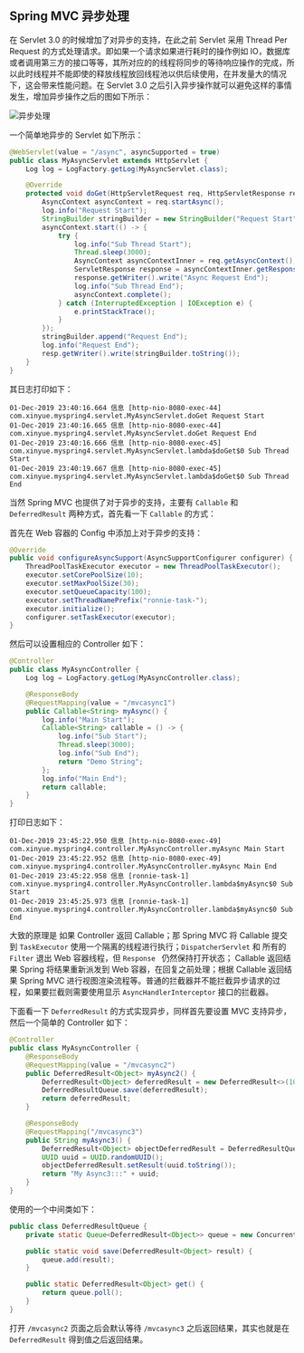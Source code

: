 ## Spring MVC 异步处理

在 Servlet 3.0 的时候增加了对异步的支持，在此之前 Servlet 采用 Thread Per Request 的方式处理请求。即如果一个请求如果进行耗时的操作例如 IO，数据库或者调用第三方的接口等等，其所对应的的线程将同步的等待响应操作的完成，所以此时线程并不能即使的释放线程放回线程池以供后续使用，在并发量大的情况下，这会带来性能问题。在 Servlet 3.0 之后引入异步操作就可以避免这样的事情发生，增加异步操作之后的图如下所示：

![异步处理](http://img.sangzhenya.com/Snipaste_2019-12-01_08-43-37.png)

一个简单地异步的 Servlet 如下所示：
```java
@WebServlet(value = "/async", asyncSupported = true)
public class MyAsyncServlet extends HttpServlet {
    Log log = LogFactory.getLog(MyAsyncServlet.class);

    @Override
    protected void doGet(HttpServletRequest req, HttpServletResponse resp) throws ServletException, IOException {
        AsyncContext asyncContext = req.startAsync();
        log.info("Request Start");
        StringBuilder stringBuilder = new StringBuilder("Request Start");
        asyncContext.start(() -> {
            try {
                log.info("Sub Thread Start");
                Thread.sleep(3000);
                AsyncContext asyncContextInner = req.getAsyncContext();
                ServletResponse response = asyncContextInner.getResponse();
                response.getWriter().write("Async Request End");
                log.info("Sub Thread End");
                asyncContext.complete();
            } catch (InterruptedException | IOException e) {
                e.printStackTrace();
            }
        });
        stringBuilder.append("Request End");
        log.info("Request End");
        resp.getWriter().write(stringBuilder.toString());
    }
}
```

其日志打印如下：

```log
01-Dec-2019 23:40:16.664 信息 [http-nio-8080-exec-44] com.xinyue.myspring4.servlet.MyAsyncServlet.doGet Request Start
01-Dec-2019 23:40:16.665 信息 [http-nio-8080-exec-44] com.xinyue.myspring4.servlet.MyAsyncServlet.doGet Request End
01-Dec-2019 23:40:16.666 信息 [http-nio-8080-exec-45] com.xinyue.myspring4.servlet.MyAsyncServlet.lambda$doGet$0 Sub Thread Start
01-Dec-2019 23:40:19.667 信息 [http-nio-8080-exec-45] com.xinyue.myspring4.servlet.MyAsyncServlet.lambda$doGet$0 Sub Thread End
```

当然 Spring MVC 也提供了对于异步的支持，主要有 `Callable` 和 `DeferredResult` 两种方式，首先看一下 `Callable` 的方式：

首先在 Web 容器的 Config 中添加上对于异步的支持：

```java
@Override
public void configureAsyncSupport(AsyncSupportConfigurer configurer) {
    ThreadPoolTaskExecutor executor = new ThreadPoolTaskExecutor();
    executor.setCorePoolSize(10);
    executor.setMaxPoolSize(30);
    executor.setQueueCapacity(100);
    executor.setThreadNamePrefix("ronnie-task-");
    executor.initialize();
    configurer.setTaskExecutor(executor);
}
```

然后可以设置相应的 Controller 如下：

```java
@Controller
public class MyAsyncController {
    Log log = LogFactory.getLog(MyAsyncController.class);

    @ResponseBody
    @RequestMapping(value = "/mvcasync1")
    public Callable<String> myAsync() {
        log.info("Main Start");
        Callable<String> callable = () -> {
            log.info("Sub Start");
            Thread.sleep(3000);
            log.info("Sub End");
            return "Demo String";
        };
        log.info("Main End");
        return callable;
    }
}
```

打印日志如下：

```log
01-Dec-2019 23:45:22.950 信息 [http-nio-8080-exec-49] com.xinyue.myspring4.controller.MyAsyncController.myAsync Main Start
01-Dec-2019 23:45:22.952 信息 [http-nio-8080-exec-49] com.xinyue.myspring4.controller.MyAsyncController.myAsync Main End
01-Dec-2019 23:45:22.958 信息 [ronnie-task-1] com.xinyue.myspring4.controller.MyAsyncController.lambda$myAsync$0 Sub Start
01-Dec-2019 23:45:25.973 信息 [ronnie-task-1] com.xinyue.myspring4.controller.MyAsyncController.lambda$myAsync$0 Sub End
```

大致的原理是 如果 Controller 返回 Callable；那 Spring MVC 将 Callable 提交到 `TaskExecutor` 使用一个隔离的线程进行执行；`DispatcherServlet` 和 所有的 `Filter` 退出 Web 容器线程，但 `Response ` 仍然保持打开状态； Callable 返回结果 Spring 将结果重新派发到 Web 容器，在回复之前处理；根据 Callable 返回结果 Spring MVC 进行视图渲染流程等。普通的拦截器并不能拦截异步请求的过程，如果要拦截则需要使用显示 `AsyncHandlerInterceptor` 接口的拦截器。

下面看一下 `DeferredResult` 的方式实现异步，同样首先要设置 MVC 支持异步，然后一个简单的 Controller 如下：

```java
@Controller
public class MyAsyncController {
    @ResponseBody
    @RequestMapping(value = "/mvcasync2")
    public DeferredResult<Object> myAsync2() {
        DeferredResult<Object> deferredResult = new DeferredResult<>(10000L, "121231");
        DeferredResultQueue.save(deferredResult);
        return deferredResult;
    }

    @ResponseBody
    @RequestMapping("/mvcasync3")
    public String myAsync3() {
        DeferredResult<Object> objectDeferredResult = DeferredResultQueue.get();
        UUID uuid = UUID.randomUUID();
        objectDeferredResult.setResult(uuid.toString());
        return "My Async3:::" + uuid;
    }
}
```

使用的一个中间类如下：

```java
public class DeferredResultQueue {
    private static Queue<DeferredResult<Object>> queue = new ConcurrentLinkedDeque<>();

    public static void save(DeferredResult<Object> result) {
        queue.add(result);
    }

    public static DeferredResult<Object> get() {
        return queue.poll();
    }
}
```

打开 `/mvcasync2` 页面之后会默认等待 `/mvcasync3` 之后返回结果，其实也就是在 `DeferredResult` 得到值之后返回结果。









